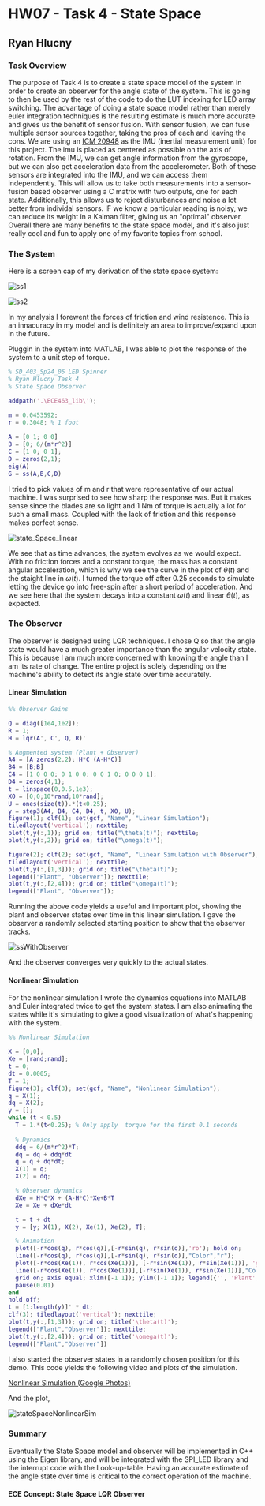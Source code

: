 # HW07 - Task 4 - State Space

## Ryan Hlucny

### Task Overview

The purpose of Task 4 is to create a state space model of the system in order to create an observer for the angle state of the system. This is going to then be used by the rest of the code to do the LUT indexing for LED array switching. The advantage of doing a state space model rather than merely euler integration techniques is the resulting estimate is much more accurate and gives us the benefit of sensor fusion. With sensor fusion, we can fuse multiple sensor sources together, taking the pros of each and leaving the cons. We are using an [ICM 20948](https://www.sparkfun.com/products/15335) as the IMU (inertial measurement unit) for this project. The imu is placed as centered as possible on the axis of rotation. From the IMU, we can get angle information from the gyroscope, but we can also get acceleration data from the accelerometer. Both of these sensors are integrated into the IMU, and we can access them independently. This will allow us to take both measurements into a sensor-fusion based observer using a C matrix with two outputs, one for each state. Additionally, this allows us to reject disturbances and noise a lot better from individal sensors. IF we know a particular reading is noisy, we can reduce its weight in a Kalman filter, giving us an "optimal" observer. Overall there are many benefits to the state space model, and it's also just really cool and fun to apply one of my favorite topics from school.

### The System

Here is a screen cap of my derivation of the state space system:

![ss1](/SD403/Media/Images/SSDerivation1.png)

![ss2](/SD403/Media/Images/SSDerivation2.png)

In my analysis I forewent the forces of friction and wind resistence. This is an innacuracy in my model and is definitely an area to improve/expand upon in the future.

Pluggin in the system into MATLAB, I was able to plot the response of the system to a unit step of torque.

```matlab
% SD_403_Sp24_06 LED Spinner
% Ryan Hlucny Task 4
% State Space Observer

addpath('.\ECE463_lib\');

m = 0.0453592; 
r = 0.3048; % 1 foot
 
A = [0 1; 0 0]
B = [0; 6/(m*r^2)]
C = [1 0; 0 1];
D = zeros(2,1);
eig(A)
G = ss(A,B,C,D)
```

I tried to pick values of m and r that were representative of our actual machine. I was surprised to see how sharp the response was. But it makes sense since the blades are so light and 1 Nm of torque is actually a lot for such a small mass. Coupled with the lack of friction and this response makes perfect sense.

![state_Space_linear](/SD403/Media/Images/StateSpaceLinearSim.png)

We see that as time advances, the system evolves as we would expect. With no friction forces and a constant torque, the mass has a constant angular acceleration, which is why we see the curve in the plot of $\theta(t)$ and the staight line in $\omega(t)$. I turned the torque off after 0.25 seconds to simulate letting the device go into free-spin after a short period of acceleration. And we see here that the system decays into a constant $\omega(t)$ and linear $\theta(t)$, as expected.

### The Observer

The observer is designed using LQR techniques. I chose Q so that the angle state would have a much greater importance than the angular velocity state. This is because I am much more concerned with knowing the angle than I am its rate of change. The entire project is solely depending on the machine's ability to detect its angle state over time accurately.

#### Linear Simulation

```matlab
%% Observer Gains

Q = diag([1e4,1e2]);
R = 1;
H = lqr(A', C', Q, R)'

% Augmented system (Plant + Observer)
A4 = [A zeros(2,2); H*C (A-H*C)]
B4 = [B;B]
C4 = [1 0 0 0; 0 1 0 0; 0 0 1 0; 0 0 0 1];
D4 = zeros(4,1);
t = linspace(0,0.5,1e3);
X0 = [0;0;10*rand;10*rand];
U = ones(size(t)).*(t<0.25);
y = step3(A4, B4, C4, D4, t, X0, U);
figure(1); clf(1); set(gcf, "Name", "Linear Simulation");
tiledlayout('vertical'); nexttile;
plot(t,y(:,1)); grid on; title("\theta(t)"); nexttile;
plot(t,y(:,2)); grid on; title("\omega(t)"); 

figure(2); clf(2); set(gcf, "Name", "Linear Simulation with Observer");
tiledlayout('vertical'); nexttile;
plot(t,y(:,[1,3])); grid on; title("\theta(t)"); 
legend(["Plant", "Observer"]); nexttile;
plot(t,y(:,[2,4])); grid on; title("\omega(t)"); 
legend(["Plant", "Observer"]);
```

Running the above code yields a useful and important plot, showing the plant and observer states over time in this linear simulation. I gave the observer a randomly selected starting position to show that the observer tracks.

![ssWithObserver](/SD403/Media/Images/StateSpaceLinearSimWithObserver.png)

And the observer converges very quickly to the actual states.

#### Nonlinear Simulation

For the nonlinear simulation I wrote the dynamics equations into MATLAB and Euler integrated twice to get the system states. I am also animating the states while it's simulating to give a good visualization of what's happening with the system.

```matlab
%% Nonlinear Simulation

X = [0;0];
Xe = [rand;rand];
t = 0;
dt = 0.0005;
T = 1;
figure(3); clf(3); set(gcf, "Name", "Nonlinear Simulation");
q = X(1);
dq = X(2);
y = [];
while (t < 0.5)
  T = 1.*(t<0.25); % Only apply  torque for the first 0.1 seconds
  
  % Dynamics
  ddq = 6/(m*r^2)*T; 
  dq = dq + ddq*dt
  q = q + dq*dt;
  X(1) = q;
  X(2) = dq;

  % Observer dynamics
  dXe = H*C*X + (A-H*C)*Xe+B*T
  Xe = Xe + dXe*dt

  t = t + dt
  y = [y; X(1), X(2), Xe(1), Xe(2), T];

  % Animation
  plot([-r*cos(q), r*cos(q)],[-r*sin(q), r*sin(q)],'ro'); hold on;
  line([-r*cos(q), r*cos(q)],[-r*sin(q), r*sin(q)],"Color","r");
  plot([-r*cos(Xe(1)), r*cos(Xe(1))], [-r*sin(Xe(1)), r*sin(Xe(1))], 'go'); 
  line([-r*cos(Xe(1)), r*cos(Xe(1))],[-r*sin(Xe(1)), r*sin(Xe(1))],"Color","g"); hold off;
  grid on; axis equal; xlim([-1 1]); ylim([-1 1]); legend({'', 'Plant','','Observer'});
  pause(0.01)
end
hold off;
t = [1:length(y)]' * dt;
clf(3); tiledlayout('vertical'); nexttile;
plot(t,y(:,[1,3])); grid on; title('\theta(t)'); 
legend(["Plant","Observer"]); nexttile; 
plot(t,y(:,[2,4])); grid on; title('\omega(t)'); 
legend(["Plant","Observer"])
```

I also started the observer states in a randomly chosen position for this demo. This code yields the following video and plots of the simulation.

[Nonlinear Simulation (Google Photos)](https://photos.app.goo.gl/mzEL9quCqTYZ5SZXA)

And the plot,

![stateSpaceNonlinearSim](/SD403/Media/Images/StateSpaceNonlinearSim.png)

### Summary

Eventually the State Space model and observer will be implemented in C++ using the Eigen library, and will be integrated with the SPI_LED library and the interrupt code with the Look-up-table. Having an accurate estimate of the angle state over time is critical to the correct operation of the machine.

#### ECE Concept: State Space LQR Observer
